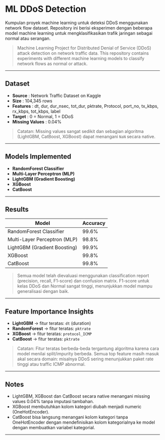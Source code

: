 # ML DDoS Detection

Kumpulan proyek machine learning untuk deteksi DDoS menggunakan network flow dataset. Repository ini berisi eksperimen dengan beberapa model machine learning untuk mengklasifikasikan trafik jaringan sebagai normal atau serangan.

> Machine Learning Project for Distributed Denial of Service (DDoS) attack detection on network traffic data. This repository contains experiments with different machine learning models to classify network flows as normal or attack.

---

## Dataset

- **Source**          : Network Traffic Dataset on Kaggle  
- **Size**            : 104,345 rows  
- **Features**        : dt, dur, dur_nsec, tot_dur, pktrate, Protocol, port_no, tx_kbps, rx_kbps, tot_kbps, label  
- **Target**          : 0 = Normal, 1 = DDoS  
- **Missing Values**  : 0.04%  

> Catatan: Missing values sangat sedikit dan sebagian algoritma (LightGBM, CatBoost, XGBoost) dapat menangani `NaN` secara native.

---

## Models Implemented

- **RandomForest Classifier**  
- **Multi-Layer Perceptron (MLP)**  
- **LightGBM (Gradient Boosting)**  
- **XGBoost**
- **CatBoost**

---

## Results

| Model                         | Accuracy |
|-------------------------------|--------- |
| RandomForest Classifier       | 99.6%    |
| Multi-Layer Perceptron (MLP)  | 98.8%    |
| LightGBM (Gradient Boosting)  | 99.9%    |
| XGBoost                       | 99.8%    |
| CatBoost                      | 99.8%    |

> Semua model telah dievaluasi menggunakan classification report (precision, recall, F1-score) dan confusion matrix. F1-score untuk kelas DDoS dan Normal sangat tinggi, menunjukkan model mampu generalisasi dengan baik.

---

## Feature Importance Insights

- **LightGBM** → fitur teratas: `dt` (duration)  
- **RandomForest** → fitur teratas: `pktrate`  
- **XGBoost** → fitur teratas: `protocol_ICMP`
- **CatBoost** → fitur teratas: `pktrate`

> Catatan: Fitur teratas berbeda-beda tergantung algoritma karena cara model menilai split/impurity berbeda. Semua top feature masih masuk akal secara domain: misalnya DDoS sering menunjukkan paket rate tinggi atau traffic ICMP abnormal.

---

## Notes

- LightGBM, XGBoost dan CatBoost secara native menangani missing values 0.04% tanpa imputasi tambahan.  
- XGBoost membutuhkan kolom kategori diubah menjadi numeric (OneHotEncoder).  
- CatBoost bisa langsung menangani kolom kategori tanpa OneHotEncoder dengan mendefinisikan kolom kategorialnya ke model dengan membuatkan variabel kategorial.  

---

